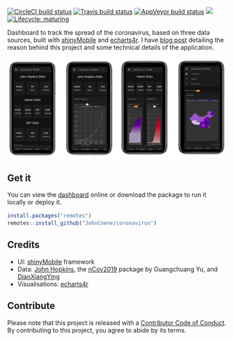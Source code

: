 <!-- badges: start -->
[![CircleCI build status](https://circleci.com/gh/JohnCoene/coronavirus.svg?style=svg)](https://circleci.com/gh/JohnCoene/coronavirus)
[![Travis build status](https://travis-ci.org/JohnCoene/coronavirus.svg?branch=master)](https://travis-ci.org/JohnCoene/coronavirus)
[![AppVeyor build status](https://ci.appveyor.com/api/projects/status/github/JohnCoene/coronavirus?branch=master&svg=true)](https://ci.appveyor.com/project/JohnCoene/coronavirus)
![](https://img.shields.io/badge/license-MIT-blue)
[![Lifecycle: maturing](https://img.shields.io/badge/lifecycle-maturing-blue.svg)](https://www.tidyverse.org/lifecycle/#maturing)
<!-- badges: end -->

Dashboard to track the spread of the coronavirus, based on three data sources, built with [shinyMobile](https://rinterface.github.io/shinyMobile/) and [echarts4r](https://echarts4r.john-coene.com/). I have [blog post](https://blog.john-coene.com/posts/2020-02-08-ncov-2019/) detailing the reason behind this project and some technical details of the application.

![](_media/banner.png)

## Get it

You can view the [dashboard](https://shiny.john-coene.com/coronavirus) online or download the package to run it locally or deploy it.

``` r
install.packages("remotes")
remotes::install_github("JohnCoene/coronavirus")
```

## Credits

- UI: [shinyMobile](https://github.com/RinteRface/shinyMobile) framework
- Data: [John Hopkins](https://gisanddata.maps.arcgis.com/apps/opsdashboard/index.html#/bda7594740fd40299423467b48e9ecf6), the [nCov2019](https://github.com/GuangchuangYu/nCov2019) package by Guangchuang Yu, and [DianXiangYing](https://ncov.dxy.cn/ncovh5/view/pneumonia)
- Visualisations: [echarts4r](https://echarts4r.john-coene.com)

## Contribute

Please note that this project is released with a [Contributor Code of Conduct](CODE_OF_CONDUCT.md). By contributing to this project, you agree to abide by its terms.
